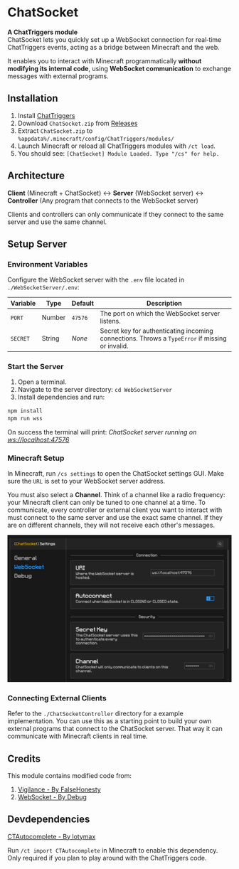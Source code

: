 # ChatSocket

**A ChatTriggers module**\
ChatSocket lets you quickly set up a WebSocket connection for real‑time ChatTriggers events, acting as a bridge between Minecraft and the web.

It enables you to interact with Minecraft programmatically **without modifying its internal code**, using **WebSocket communication** to exchange messages with external programs.

## Installation

1. Install [ChatTriggers](https://github.com/ChatTriggers/ChatTriggers/releases)
2. Download `ChatSocket.zip` from [Releases](https://github.com/Khoeckman/ChatSocket/releases/latest)
3. Extract `ChatSocket.zip` to `%appdata%/.minecraft/config/ChatTriggers/modules/`
4. Launch Minecraft or reload all ChatTriggers modules with `/ct load`.
5. You should see: `[ChatSocket] Module Loaded. Type "/cs" for help.`

## Architecture

**Client** (Minecraft + ChatSocket) ↔ **Server** (WebSocket server) ↔ **Controller** (Any program that connects to the WebSocket server)

Clients and controllers can only communicate if they connect to the same server and use the same channel.

## Setup Server

### Environment Variables

Configure the WebSocket server with the `.env` file located in `./WebSocketServer/.env`:

| Variable | Type   | Default | Description                                                                                     |
| -------- | ------ | ------- | ----------------------------------------------------------------------------------------------- |
| `PORT`   | Number | `47576` | The port on which the WebSocket server listens.                                                 |
| `SECRET` | String | _None_  | Secret key for authenticating incoming connections. Throws a `TypeError` if missing or invalid. |

### Start the Server

1. Open a terminal.
2. Navigate to the server directory: `cd WebSocketServer`
3. Install dependencies and run:

```bash
npm install
npm run wss
```

On success the terminal will print: _ChatSocket server running on [ws://localhost:47576](ws://localhost:47576)_

### Minecraft Setup

In Minecraft, run `/cs settings` to open the ChatSocket settings GUI. Make sure the `URL` is set to your WebSocket server address.

You must also select a **Channel**. Think of a channel like a radio frequency: your Minecraft client can only be tuned to one channel at a time. To communicate, every controller or external client you want to interact with must connect to the same server and use the exact same channel. If they are on different channels, they will not receive each other's messages.

![ChatSocket settings GUI in Minecraft](img/ChatSocketSettings.png)

### Connecting External Clients

Refer to the `./ChatSocketController` directory for a example implementation. You can use this as a starting point to build your own external programs that connect to the ChatSocket server. That way it can communicate with Minecraft clients in real time.

## Credits

This module contains modified code from:

1. [Vigilance - By FalseHonesty](https://chattriggers.com/modules/v/Vigilance)
2. [WebSocket - By Debug](https://chattriggers.com/modules/v/WebSocket)

## Devdependencies

[CTAutocomplete - By lotymax](https://chattriggers.com/modules/v/CTAutocomplete)

Run `/ct import CTAutocomplete` in Minecraft to enable this dependency. Only required if you plan to play around with the ChatTriggers code.

